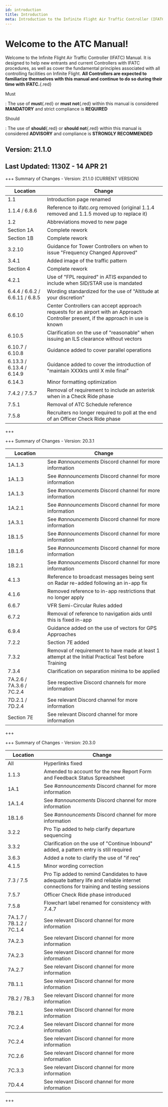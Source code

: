 ```yaml
---
id: introduction
title: Introduction
meta: Introduction to the Infinite Flight Air Traffic Controller (IFATC) Manual.
---
```


# Welcome to the ATC Manual!



Welcome to the Infinite Flight Air Traffic Controller (IFATC) Manual. It is designed to help new entrants and current Controllers with IFATC procedures, as well as cover the fundamental principles associated with all controlling facilities on Infinite Flight. **All Controllers are expected to familiarize themselves with this manual and continue to do so during their time with IFATC.**{.red}



Must

: The use of **must**{.red} or **must not**{.red} within this manual is considered **MANDATORY** and strict compliance is **REQUIRED**

Should

: The use of **should**{.red} or **should not**{.red} within this manual is considered **ADVISORY** and compliance is **STRONGLY RECOMMENDED**



## Version: 21.1.0

## Last Updated: 1130Z - 14 APR 21



+++ Summary of Changes - Version: 21.1.0 (CURRENT VERSION)

| Location                       | Change                                                       |
| ------------------------------ | ------------------------------------------------------------ |
| 1.1                            | Introduction page renamed                                    |
| 1.1.4 / 6.8.6                  | Reference to ifatc.org removed (original 1.1.4 removed and 1.1.5 moved up to replace it) |
| 1.2                            | Abbreviations moved to new page                              |
| Section 1A                     | Complete rework                                              |
| Section 1B                     | Complete rework                                              |
| 3.2.10                         | Guidance for Tower Controllers on when to issue "Frequency Changed Approved" |
| 3.4.1                          | Added image of the traffic pattern                           |
| Section 4                      | Complete rework                                              |
| 4.2.1                          | Use of "FPL required" in ATIS expanded to include when SID/STAR use is mandated |
| 6.4.4 / 6.6.2 / 6.6.11 / 6.8.5 | Wording standardized for the use of "Altitude at your discretion" |
| 6.6.10                         | Center Controllers can accept approach requests for an airport with an Approach Controller present, if the approach in use is known |
| 6.10.5                         | Clarification on the use of "reasonable" when issuing an ILS clearance without vectors |
| 6.10.7 / 6.10.8                | Guidance added to cover parallel operations                  |
| 6.13.3 / 6.13.4 / 6.14.9       | Guidance added to cover the introduction of "maintain XXXkts until X mile final" |
| 6.14.3                         | Minor formatting optimization                                |
| 7.4.2 / 7.5.7                  | Removal of requirement to include an asterisk when in a Check Ride phase |
| 7.5.1                          | Removal of ATC Schedule reference                            |
| 7.5.8                          | Recruiters no longer required to poll at the end of an Officer Check Ride phase |

+++



+++ Summary of Changes - Version: 20.3.1

| Location                 | Change                                                       |
| ------------------------ | ------------------------------------------------------------ |
| 1A.1.3                   | See *#announcements* Discord channel for more information    |
| 1A.1.3                   | See *#announcements* Discord channel for more information    |
| 1A.1.3                   | See *#announcements* Discord channel for more information    |
| 1A.2.1                   | See *#announcements* Discord channel for more information    |
| 1A.3.1                   | See *#announcements* Discord channel for more information    |
| 1B.1.5                   | See *#announcements* Discord channel for more information    |
| 1B.1.6                   | See *#announcements* Discord channel for more information    |
| 1B.2.1                   | See *#announcements* Discord channel for more information    |
| 4.1.3                    | Reference to broadcast messages being sent on Radar re-added following an in-app fix |
| 4.1.6                    | Removed reference to in-app restrictions that no longer apply |
| 6.6.7                    | VFR Semi-Circular Rules added                                |
| 6.7.2                    | Removal of reference to navigation aids until this is fixed in-app |
| 6.9.4                    | Guidance added on the use of vectors for GPS Approaches      |
| 7.2.2                    | Section 7E added                                             |
| 7.3.2                    | Removal of requirement to have made at least 1 attempt at the Initial Practical Test before Training |
| 7.3.4                    | Clarification on separation minima to be applied             |
| 7A.2.6 / 7A.3.6 / 7C.2.4 | See respective Discord channels for more information         |
| 7D.2.1 / 7D.2.4          | See relevant Discord channel for more information            |
| Section 7E               | See relevant Discord channel for more information            |

+++



+++ Summary of Changes - Version: 20.3.0

| Location                 | Change                                                       |
| ------------------------ | ------------------------------------------------------------ |
| All                      | Hyperlinks fixed                                             |
| 1.1.3                    | Amended to account for the new Report Form and Feedback Status Spreadsheet |
| 1A.1                     | See *#announcements* Discord channel for more information    |
| 1A.1.4                   | See *#announcements* Discord channel for more information    |
| 1B.1.6                   | See *#announcements* Discord channel for more information    |
| 3.2.2                    | Pro Tip added to help clarify departure sequencing           |
| 3.3.2                    | Clarification on the use of "Continue Inbound" added, a pattern entry is still required |
| 3.6.3                    | Added a note to clarify the use of "if req"                  |
| 4.1.5                    | Minor wording correction                                     |
| 7.3 / 7.5                | Pro Tip added to remind Candidates to have adequate battery life and reliable internet connections for training and testing sessions |
| 7.5.7                    | Officer Check Ride phase introduced                          |
| 7.5.8                    | Flowchart label renamed for consistency with 7.4.7           |
| 7A.1.7 / 7B.1.2 / 7C.1.4 | See relevant Discord channel for more information            |
| 7A.2.3                   | See relevant Discord channel for more information            |
| 7A.2.3                   | See relevant Discord channel for more information            |
| 7A.2.7                   | See relevant Discord channel for more information            |
| 7B.1.1                   | See relevant Discord channel for more information            |
| 7B.2 / 7B.3              | See relevant Discord channel for more information            |
| 7B.2.1                   | See relevant Discord channel for more information            |
| 7C.2.4                   | See relevant Discord channel for more information            |
| 7C.2.4                   | See relevant Discord channel for more information            |
| 7C.2.6                   | See relevant Discord channel for more information            |
| 7C.3.3                   | See relevant Discord channel for more information            |
| 7D.4.4                   | See relevant Discord channel for more information            |

+++


